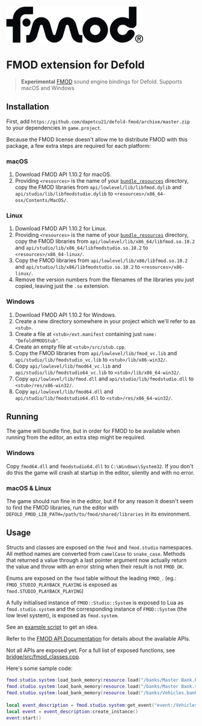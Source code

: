 ![fmod](./docs/fmod_logo.png)

# FMOD extension for Defold

> **Experimental** [FMOD] sound engine bindings for Defold. Supports macOS and Windows

## Installation

First, add `https://github.com/dapetcu21/defold-fmod/archive/master.zip` to
your dependencies in `game.project`.

Because the FMOD license doesn't allow me to distribute FMOD with this package,
a few extra steps are required for each platform:

### macOS

1. Download FMOD API 1.10.2 for macOS.
2. Providing `<resources>` is the name of your [`bundle_resources`][bundle_resources]
  directory, copy the FMOD libraries from `api/lowlevel/lib/libfmod.dylib` and
  `api/studio/lib/libfmodstudio.dylib` to `<resources>/x86_64-osx/Contents/MacOS/`.

### Linux

1. Download FMOD API 1.10.2 for Linux.
2. Providing `<resources>` is the name of your [`bundle_resources`][bundle_resources]
  directory, copy the FMOD libraries from `api/lowlevel/lib/x86_64/libfmod.so.10.2` and
  `api/studio/lib/x86_64/libfmodstudio.so.10.2` to `<resources>/x86_64-linux/`.
3. Copy the FMOD libraries from `api/lowlevel/lib/x86/libfmod.so.10.2` and
  `api/studio/lib/x86/libfmodstudio.so.10.2` to `<resources>/x86-linux/`.
4. Remove the version numbers from the filenames of the libraries you just copied,
  leaving just the `.so` extension.

### Windows

1. Download FMOD API 1.10.2 for Windows.
2. Create a new directory somewhere in your project which we'll refer to as `<stub>`.
3. Create a file at `<stub>/ext.manifest` containing just `name: "DefoldFMODStub"`.
4. Create an empty file at `<stub>/src/stub.cpp`.
5. Copy the FMOD libraries from `api/lowlevel/lib/fmod_vc.lib` and
  `api/studio/lib/fmodstudio_vc.lib` to `<stub>/lib/x86-win32/`.
6. Copy `api/lowlevel/lib/fmod64_vc.lib` and `api/studio/lib/fmodstudio64_vc.lib`
  to `<stub>/lib/x86_64-win32/`.
7. Copy `api/lowlevel/lib/fmod.dll` and `api/studio/lib/fmodstudio.dll`
  to `<stub>/res/x86-win32/`.
8. Copy `api/lowlevel/lib/fmod64.dll` and `api/studio/lib/fmodstudio64.dll`
  to `<stub>/res/x86_64-win32/`.

## Running

The game will bundle fine, but in order for FMOD to be available when running
from the editor, an extra step might be required.

### Windows

Copy `fmod64.dll` and `fmodstudio64.dll` to `C:\Windows\System32`. If you don't
do this the game will crash at startup in the editor, silently and with no error.

### macOS & Linux

The game should run fine in the editor, but if for any reason it doesn't seem
to find the FMOD libraries, run the editor with `DEFOLD_FMOD_LIB_PATH=/path/to/fmod/shared/libraries`
in its environment.

## Usage

Structs and classes are exposed on the `fmod` and `fmod.studio` namespaces. All
method names are converted from `camelCase` to `snake_case`. Methods that
returned a value through a last pointer argument now actually return the value and
throw with an error string when their result is not `FMOD_OK`.

Enums are exposed on the `fmod` table without the leading `FMOD_`. (eg.: `FMOD_STUDIO_PLAYBACK_PLAYING` is exposed as `fmod.STUDIO_PLAYBACK_PLAYING`)

A fully initialised instance of `FMOD::Studio::System` is exposed to Lua as `fmod.studio.system` and the corresponding instance of `FMOD::System` (the low level system), is exposed as `fmod.system`.

See an [example script][example] to get an idea.

Refer to the [FMOD API Documentation] for details about the available APIs.

Not all APIs are exposed yet. For a full list of exposed functions, see [bridge/src/fmod_classes.cpp](bridge/src/fmod_classes.cpp#L207).

Here's some sample code:

```lua
fmod.studio.system:load_bank_memory(resource.load("/banks/Master Bank.bank"), fmod.STUDIO_LOAD_BANK_NORMAL)
fmod.studio.system:load_bank_memory(resource.load("/banks/Master Bank.strings.bank"), fmod.STUDIO_LOAD_BANK_NORMAL)
fmod.studio.system:load_bank_memory(resource.load("/banks/Vehicles.bank"), fmod.STUDIO_LOAD_BANK_NORMAL)

local event_description = fmod.studio.system:get_event("event:/Vehicles/Basic Engine")
local event = event_description:create_instance()
event:start()
```

[example]: ./main/main.script
[FMOD]: https://fmod.com
[FMOD API Documentation]: https://www.fmod.com/resources/documentation-api
[bundle_resources]: https://www.defold.com/manuals/project-settings/#_project
